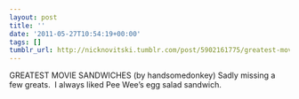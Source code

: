 ```yaml
---
layout: post
title: ''
date: '2011-05-27T10:54:19+00:00'
tags: []
tumblr_url: http://nicknovitski.tumblr.com/post/5902161775/greatest-movie-sandwiches-by-handsomedonkey
---
```

GREATEST MOVIE SANDWICHES (by handsomedonkey)
Sadly missing a few greats.  I always liked Pee Wee’s egg salad sandwich. 
